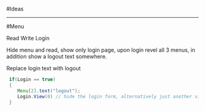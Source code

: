 ﻿#Ideas
*******
#Menu
  
Read Write Login


Hide menu and read, show only login page, upon login
revel all 3 menus, in addition show a logout text somewhere.

Replace login text with logout

```java 
 if(Login == true)
 {
    Menu[2].text("logout");
    Login.View(0) // hide the login form, alternatively just another view altogether
 }

```


